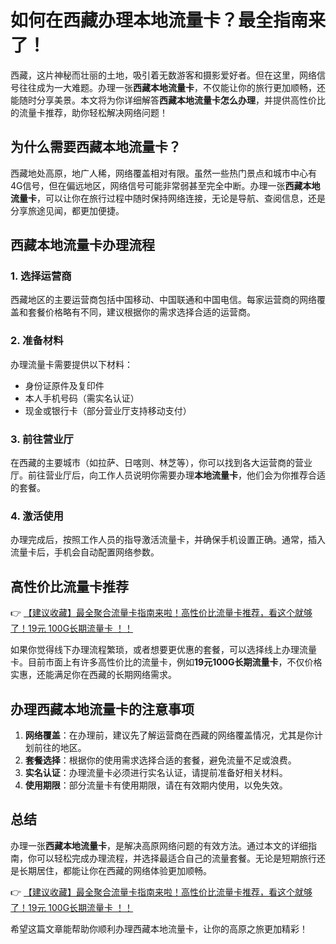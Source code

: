# 如何在西藏办理本地流量卡？最全指南来了！

西藏，这片神秘而壮丽的土地，吸引着无数游客和摄影爱好者。但在这里，网络信号往往成为一大难题。办理一张**西藏本地流量卡**，不仅能让你的旅行更加顺畅，还能随时分享美景。本文将为你详细解答**西藏本地流量卡怎么办理**，并提供高性价比的流量卡推荐，助你轻松解决网络问题！

## 为什么需要西藏本地流量卡？

西藏地处高原，地广人稀，网络覆盖相对有限。虽然一些热门景点和城市中心有4G信号，但在偏远地区，网络信号可能非常弱甚至完全中断。办理一张**西藏本地流量卡**，可以让你在旅行过程中随时保持网络连接，无论是导航、查阅信息，还是分享旅途见闻，都更加便捷。

## 西藏本地流量卡办理流程

### 1. 选择运营商
西藏地区的主要运营商包括中国移动、中国联通和中国电信。每家运营商的网络覆盖和套餐价格略有不同，建议根据你的需求选择合适的运营商。

### 2. 准备材料
办理流量卡需要提供以下材料：
- 身份证原件及复印件
- 本人手机号码（需实名认证）
- 现金或银行卡（部分营业厅支持移动支付）

### 3. 前往营业厅
在西藏的主要城市（如拉萨、日喀则、林芝等），你可以找到各大运营商的营业厅。前往营业厅后，向工作人员说明你需要办理**本地流量卡**，他们会为你推荐合适的套餐。

### 4. 激活使用
办理完成后，按照工作人员的指导激活流量卡，并确保手机设置正确。通常，插入流量卡后，手机会自动配置网络参数。

## 高性价比流量卡推荐

👉 [【建议收藏】最全聚合流量卡指南来啦！高性价比流量卡推荐，看这个就够了！19元 100G长期流量卡 ！！](https://bit.ly/Liuliangka)

如果你觉得线下办理流程繁琐，或者想要更优惠的套餐，可以选择线上办理流量卡。目前市面上有许多高性价比的流量卡，例如**19元100G长期流量卡**，不仅价格实惠，还能满足你在西藏的长期网络需求。

## 办理西藏本地流量卡的注意事项

1. **网络覆盖**：在办理前，建议先了解运营商在西藏的网络覆盖情况，尤其是你计划前往的地区。
2. **套餐选择**：根据你的使用需求选择合适的套餐，避免流量不足或浪费。
3. **实名认证**：办理流量卡必须进行实名认证，请提前准备好相关材料。
4. **使用期限**：部分流量卡有使用期限，请在有效期内使用，以免失效。

## 总结

办理一张**西藏本地流量卡**，是解决高原网络问题的有效方法。通过本文的详细指南，你可以轻松完成办理流程，并选择最适合自己的流量套餐。无论是短期旅行还是长期居住，都能让你在西藏的网络体验更加顺畅。

👉 [【建议收藏】最全聚合流量卡指南来啦！高性价比流量卡推荐，看这个就够了！19元 100G长期流量卡 ！！](https://bit.ly/Liuliangka)

希望这篇文章能帮助你顺利办理西藏本地流量卡，让你的高原之旅更加精彩！